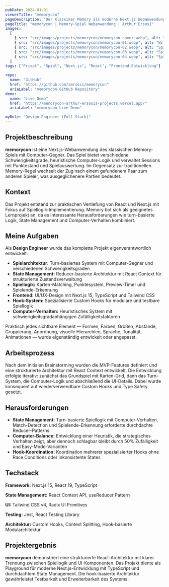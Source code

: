 ```yaml
---
pubDate: 2024-01-01
viewerTitle: "memorycon"
pageDescription: "Der Klassiker Memory als moderne Next.js Webanwendung"
pageTitle: "memorycon | Memory-Spiel Webanwendung | Arthur Ersosi"
images:
  [
    { src: "src/images/projects/memorycon/memorycon-cover.webp", alt: "Coverbild" },
    { src: "src/images/projects/memorycon/memorycon-01.webp", alt: "Willkommen" },
    { src: "src/images/projects/memorycon/memorycon-02.webp", alt: "Spielstart" },
    { src: "src/images/projects/memorycon/memorycon-03.webp", alt: "Spielverlauf" },
    { src: "src/images/projects/memorycon/memorycon-04.webp", alt: "Spielende" },
  ]
tags: ["Privat", "Spiel", "Next.js", "React", "Frontend-Entwicklung"]

repo:
  name: "GitHub"
  href: "https://github.com/aersosi/memorycon"
  ariaLabel: "memorycon GitHub Repository"
demo:
  name: "Live Demo"
  href: "https://memorycon-arthur-ersosis-projects.vercel.app/"
  ariaLabel: "memorycon Live Demo"

myRole: "Design Engineer (Full-Stack)"
---
```


## Projektbeschreibung

**memorycon** ist eine Next.js-Webanwendung des klassischen Memory-Spiels mit Computer-Gegner. Das Spiel bietet
verschiedene Schwierigkeitsgrade, heuristische Computer-Logik und verwaltet Sessions mit Punktestand und
Spielauswertung. Im Gegensatz zur traditionellen Memory-Regel wechselt der Zug nach einem gefundenem Paar zum anderen
Spieler, was ausgeglichenere Partien bedeutet.

## Kontext

Das Projekt entstand zur praktischen Vertiefung von React und Next.js mit Fokus auf Spiellogik-Implementierung. Memory
bot sich als geeignetes Lernprojekt an, da es interessante Herausforderungen wie turn-basierte Logik, State Management
und Computer-Verhalten kombiniert.

## Meine Aufgaben

Als **Design Engineer** wurde das komplette Projekt eigenverantwortlich entwickelt:

- **Spielarchitektur:** Turn-basiertes System mit Computer-Gegner und verschiedenen Schwierigkeitsgraden
- **State Management:** Reducer-basierte Architektur mit React Context für strukturierte Zustandsverwaltung
- **Spiellogik:** Karten-Matching, Punktesystem, Preview-Timer und Spielende-Erkennung
- **Frontend:** UI/UX-Design mit Next.js 15, TypeScript und Tailwind CSS
- **Hook-System:** Spezialisierte Custom Hooks für modulare und testbare Spiellogik
- **Computer-Verhalten:** Heuristisches System mit schwierigkeitsgradabhängigen Zufälligkeitsfaktoren

Praktisch jedes sichtbare Element — Formen, Farben, Größen, Abstände, Gruppierung, Anordnung, visuelle Hierarchien,
Sprache, Tonalität, Animationen — wurde eigenständig entwickelt oder angepasst.

## Arbeitsprozess

Nach dem initialen Brainstorming wurden die MVP-Features definiert und eine strukturierte Architektur mit React Context
entwickelt. Die Entwicklung erfolgte iterativ: zunächst das Grundspiel mit Karten-Grid, dann das Turn-System, die
Computer-Logik und abschließend die UI-Details. Dabei wurde konsequent auf wiederverwendbare Custom Hooks und Type
Safety gesetzt.

## Herausforderungen

- **State Management:** Turn-basierte Spiellogik mit Computer-Verhalten, Match-Detection und Spielende-Erkennung
  erforderte durchdachte Reducer-Patterns
- **Computer-Balance:** Entwicklung einer Heuristik, die strategisches Verhalten zeigt, aber dennoch schlagbar bleibt
  durch 50% Zufälligkeit und Easy-Mode-Varianten
- **Hook-Koordination:** Koordination mehrerer spezialisierter Hooks ohne Race Conditions oder inkonsistente States

## Techstack

**Framework:** Next.js 15, React 19, TypeScript

**State Management:** React Context API, useReducer Pattern

**UI:** Tailwind CSS v4, Radix UI Primitives

**Testing:** Jest, React Testing Library

**Architektur:** Custom Hooks, Context Splitting, Hook-basierte Modularchitektur

## Projektergebnis

**memorycon** demonstriert eine strukturierte React-Architektur mit klarer Trennung zwischen Spiellogik und
UI-Komponenten. Das Projekt diente als Playground für moderne Next.js-Entwicklung mit TypeScript und durchdachtem State
Management. Die hook-basierte Architektur gewährleistet Testbarkeit und Erweiterbarkeit des Systems.
